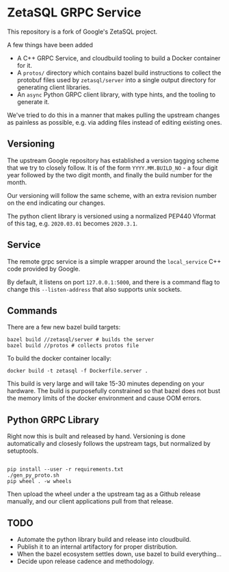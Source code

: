 ZetaSQL GRPC Service
====================

This repository is a fork of Google's ZetaSQL project.

A few things have been added

* A C++ GRPC Service, and cloudbuild tooling
  to build a Docker container for it.
* A `protos/` directory which contains bazel build instructions to
  collect the protobuf files used by `zetasql/server` into
  a single output directory for generating client libraries.
* An `async` Python GRPC client library, with type hints, and
  the tooling to generate it.

We've tried to do this in a manner that makes pulling the upstream changes as
painless as possible, e.g. via adding files instead of editing existing ones.


Versioning
----------

The upstream Google repository has established a version tagging scheme that we
try to closely follow. It is of the form `YYYY.MM.BUILD_NO` - a four digit year
followed by the two digit month, and finally the build number for the month.

Our versioning will follow the same scheme, with an extra revision number on
the end indicating our changes.

The python client library is versioned using a normalized PEP440 Vformat of
this tag, e.g. `2020.03.01` becomes `2020.3.1`.

Service
-------

The remote grpc service is a simple wrapper around the `local_service`
C++ code provided by Google.

By default, it listens on port `127.0.0.1:5000`, and there is a command flag
to change this `--listen-address` that also supports unix sockets.


Commands
--------

There are a few new bazel build targets:

```console
bazel build //zetasql/server # builds the server
bazel build //protos # collects protos file
```

To build the docker container locally:

```console
docker build -t zetasql -f Dockerfile.server .
```

This build is very large and will take 15-30 minutes depending on your
hardware. The build is purposefully constrained so that bazel does not bust the
memory limits of the docker environment and cause OOM errors.


Python GRPC Library
-------------------

Right now this is built and released by hand. Versioning is done automatically
and closesly follows the upstream tags, but normalized by setuptools.

```console

pip install --user -r requirements.txt
./gen_py_proto.sh
pip wheel . -w wheels
```

Then upload the wheel under a the upstream tag as a Github
release manually, and our client applications pull from that release.

TODO
----

* Automate the python library build and release into cloudbuild.
* Publish it to an internal artifactory for proper distribution.
* When the bazel ecosystem settles down, use bazel to build everything...
* Decide upon release cadence and methodology.
